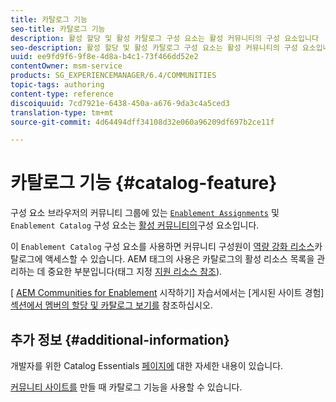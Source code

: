 ```yaml
---
title: 카탈로그 기능
seo-title: 카탈로그 기능
description: 활성 할당 및 활성 카탈로그 구성 요소는 활성 커뮤니티의 구성 요소입니다
seo-description: 활성 할당 및 활성 카탈로그 구성 요소는 활성 커뮤니티의 구성 요소입니다
uuid: ee9fd9f6-9f8e-4d8a-b4c1-73f466dd52e2
contentOwner: msm-service
products: SG_EXPERIENCEMANAGER/6.4/COMMUNITIES
topic-tags: authoring
content-type: reference
discoiquuid: 7cd7921e-6438-450a-a676-9da3c4a5ced3
translation-type: tm+mt
source-git-commit: 4d64494dff34108d32e060a96209df697b2ce11f

---
```



# 카탈로그 기능 {#catalog-feature}

구성 요소 브라우저의 커뮤니티 그룹에 있는 [`Enablement Assignments`](assignments.md) 및 `Enablement Catalog` 구성 요소는 [활성 커뮤니티의](overview.md#enablement-community)구성 요소입니다.

이 `Enablement Catalog` 구성 요소를 사용하면 커뮤니티 구성원이 [역량 강화 리소스](resources.md)카탈로그에 액세스할 수 있습니다. AEM 태그의 사용은 카탈로그의 활성 리소스 목록을 관리하는 데 중요한 부분입니다(태그 지정 [지원 리소스 참조](tag-resources.md)).

[ [AEM Communities for Enablement](getting-started-enablement.md) 시작하기] 자습서에서는 [게시된 사이트 경험] [섹션에서 멤버의 할당 및 카탈로그 보기를](enablement-published-site.md) 참조하십시오.

## 추가 정보 {#additional-information}

개발자를 위한 Catalog Essentials [페이지에](catalog-developer-essentials.md) 대한 자세한 내용이 있습니다.

[커뮤니티 사이트를](functions.md#catalog-function) [](sites-console.md)만들 때 카탈로그 기능을 사용할 수 있습니다.
